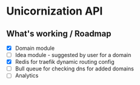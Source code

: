 # Unicornization API

## What's working / Roadmap

- [x] Domain module
- [ ] Idea module - suggested by user for a domain
- [x] Redis for traefik dynamic routing config
- [ ] Bull queue for checking dns for added domains
- [ ] Analytics
